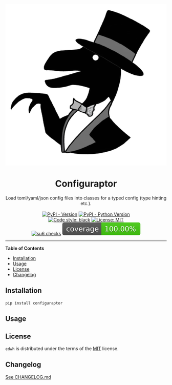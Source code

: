 <div align="center">
    <img align="center" src="https://raw.githubusercontent.com/trialandsuccess/configuraptor/master/_static/configuraptor_circle.png" alt="Classy Configuraptor">
    <h1 align="center">Configuraptor</h1>
</div>

<div align="center">
    Load toml/yaml/json config files into classes for a typed config (type hinting etc.).
</div>

<br>

<div align="center">
    <a href="https://pypi.org/project/configuraptor"><img alt="PyPI - Version" src="https://img.shields.io/pypi/v/configuraptor.svg"/></a>
    <a href="https://pypi.org/project/configuraptor"><img alt="PyPI - Python Version" src="https://img.shields.io/pypi/pyversions/su6.svg"/></a>
    <br/>
    <a href="https://github.com/psf/black"><img alt="Code style: black" src="https://img.shields.io/badge/code%20style-black-000000.svg"/></a>
    <a href="https://opensource.org/licenses/MIT"><img alt="License: MIT" src="https://img.shields.io/badge/License-MIT-yellow.svg"/></a>
    <br/>
    <a href="https://github.com/trialandsuccess/configuraptor/actions"><img alt="su6 checks" src="https://github.com/trialandsuccess/configuraptor/actions/workflows/su6.yml/badge.svg?branch=development"/></a>
    <a href="https://github.com/trialandsuccess/configuraptor/actions"><img alt="Coverage" src="coverage.svg"/></a>
</div> 

---

**Table of Contents**

- [Installation](#installation)
- [Usage](#usage)
- [License](#license)
- [Changelog](#changelog)

## Installation

```console
pip install configuraptor
```

## Usage

## License

`edwh` is distributed under the terms of the [MIT](https://spdx.org/licenses/MIT.html) license.

## Changelog

[See CHANGELOG.md](https://github.com/trialandsuccess/configuraptor/blob/master/CHANGELOG.md)